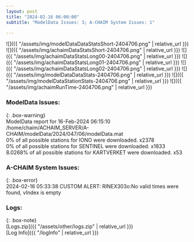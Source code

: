 ```yaml
---
layout: post
title: "2024-02-16 06:00:00"
subtitle: "ModelData Issues: 3; A-CHAIM System Issues: 1"

---
```


![]({{ "/assets/img/modelDataDataStatsShort-2404706.png" | relative_url }})
![]({{ "/assets/img/achaimDataStatsShort-2404706.png" | relative_url }})
![]({{ "/assets/img/achaimDataStatsLong00-2404706.png" | relative_url }})
![]({{ "/assets/img/achaimDataStatsLong01-2404706.png" | relative_url }})
![]({{ "/assets/img/achaimDataStatsLong02-2404706.png" | relative_url }})
![]({{ "/assets/img/modelDataDataStats-2404706.png" | relative_url }})
![]({{ "/assets/img/modelDataStationStats-2404706.png" | relative_url }})
![]({{ "/assets/img/achaimRunTime-2404706.png" | relative_url }})


### ModelData Issues:  
  
{: .box-warning}  
 ModelData report for 16-Feb-2024 06:15:10   
 /home/chaim/ACHAIM_SERVER/A-CHAIM/modelData/2024/047/06/modelData.mat   
 0% of all possible stations for IONO were downloaded. x2378   
 0% of all possible stations for SENTINEL were downloaded. x1833   
 8.0268% of all possible stations for KARTVERKET were downloaded. x53   
  
### A-CHAIM System Issues:  
  
{: .box-error}  
2024-02-16 05:33:38 CUSTOM ALERT: RINEX303o:No valid times were found, vIndex is empty  

### Logs:  
  
{: .box-note}  
[Logs.zip]({{ "/assets/other/logs.zip" | relative_url }})  
[Log Info]({{ "/logInfo" | relative_url }})  
